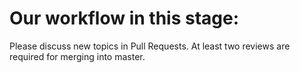 # Our workflow in this stage:

Please discuss new topics in Pull Requests.
At least two reviews are required for merging into master.

